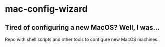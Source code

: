 # mac-config-wizard

## Tired of configuring a new MacOS? Well, I was...

Repo with shell scripts and other tools to configure new MacOS machines.
